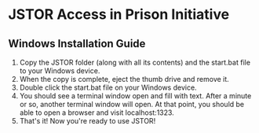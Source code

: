 # JSTOR Access in Prison Initiative

## Windows Installation Guide

1. Copy the JSTOR folder (along with all its contents) and the start.bat file to your Windows device. 
2. When the copy is complete, eject the thumb drive and remove it.
3. Double click the start.bat file on your Windows device. 
4. You should see a terminal window open and fill with text. After a minute or so, another terminal window will open. At that point, you should be able to open a browser and visit localhost:1323. 
5. That's it! Now you're ready to use JSTOR!